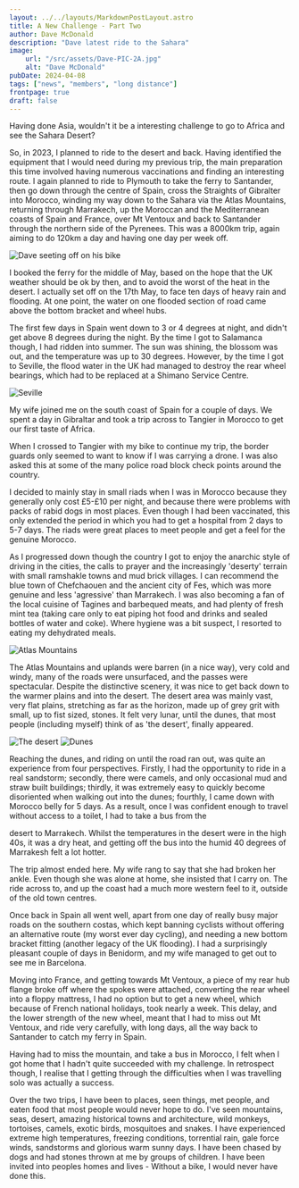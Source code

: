 ```yaml
---
layout: ../../layouts/MarkdownPostLayout.astro
title: A New Challenge - Part Two
author: Dave McDonald
description: "Dave latest ride to the Sahara"
image:
    url: "/src/assets/Dave-PIC-2A.jpg"
    alt: "Dave McDonald"
pubDate: 2024-04-08
tags: ["news", "members", "long distance"]
frontpage: true
draft: false
---
```

Having done Asia, wouldn't it be a interesting challenge to go to Africa
and see the Sahara Desert?

So, in 2023, I planned to ride to the desert and back.
Having identified the equipment that I would need during my previous
trip, the main preparation this time involved having numerous
vaccinations and finding an interesting route.
I again planned to ride to Plymouth to take the ferry to Santander, then go
down through the centre of Spain, cross the Straights of Gibralter into
Morocco, winding my way down to the Sahara via the Atlas Mountains,
returning through Marrakech, up the Moroccan and the Mediterranean
coasts of Spain and France, over Mt Ventoux and back to Santander
through the northern side of the Pyrenees. This was a 8000km trip, again
aiming to do 120km a day and having one day per week off.

![Dave seeting off on his bike](../../assets/Dave-PIC-2B.jpg)

I booked the ferry for the middle of May, based on the hope that the UK
weather should be ok by then, and to avoid the worst of the heat in the
desert. I actually set off on the 17th May, to face ten days of heavy rain
and flooding. At one point, the water on one flooded section of road
came above the bottom bracket and wheel hubs.

The first few days in Spain went down to 3 or 4 degrees at night, and
didn't get above 8 degrees during the night. By the time I got to
Salamanca though, I had ridden into summer. The sun was shining, the
blossom was out, and the temperature was up to 30 degrees. However, by
the time I got to Seville, the flood water in the UK had managed to
destroy the rear wheel bearings, which had to be replaced at a Shimano
Service Centre.

![Seville](../../assets/Dave-PIC-2C.jpg)

My wife joined me on the south coast of Spain for a couple of days. We
spent a day in Gibraltar and took a trip across to Tangier in Morocco to
get our first taste of Africa.

When I crossed to Tangier with my bike to continue my trip, the border
guards only seemed to want to know if I was carrying a drone. I was also
asked this at some of the many police road block check points around the
country.

I decided to mainly stay in small riads when I was in Morocco because
they generally only cost £5-£10 per night, and because there were
problems with packs of rabid dogs in most places. Even though I had
been vaccinated, this only extended the period in which you had to get a
hospital from 2 days to 5-7 days. The riads were great places to meet
people and get a feel for the genuine Morocco.

As I progressed down though the country I got to enjoy the anarchic style
of driving in the cities, the calls to prayer and the increasingly 'deserty'
terrain with small ramshakle towns and mud brick villages. I can
recommend the blue town of Chefchaouen and the ancient city of Fes,
which was more genuine and less 'agressive' than Marrakech. I was also
becoming a fan of the local cuisine of Tagines and barbequed meats, and
had plenty of fresh mint tea (taking care only to eat piping hot food and
drinks and sealed bottles of water and coke). Where hygiene was a bit
suspect, I resorted to eating my dehydrated meals.

![Atlas Mountains](../../assets/Dave-PIC-2D.jpg)

The Atlas Mountains and uplands were barren (in a nice way), very cold
and windy, many of the roads were unsurfaced, and the passes were
spectacular. Despite the distinctive scenery, it was nice to get back down
to the warmer plains and into the desert. The desert area was mainly vast,
very flat plains, stretching as far as the horizon, made up of grey grit with
small, up to fist sized, stones. It felt very lunar, until the dunes, that most
people (including myself) think of as 'the desert', finally appeared.

![The desert](../../assets/Dave-PIC-2E.jpg)
![Dunes](../../assets/Dave-PIC-2F.jpg)

Reaching the dunes, and riding on until the road ran out, was quite an
experience from four perspectives. Firstly, I had the opportunity to ride
in a real sandstorm; secondly, there were camels, and only occasional
mud and straw built buildings; thirdly, it was extremely easy to quickly
become disoriented when walking out into the dunes; fourthly, I came
down with Morocco belly for 5 days. As a result, once I was confident
enough to travel without access to a toilet, I had to take a bus from the

desert to Marrakech. Whilst the temperatures in the desert were in the
high 40s, it was a dry heat, and getting off the bus into the humid 40
degrees of Marrakesh felt a lot hotter.

The trip almost ended here. My wife rang to say that she had broken her
ankle. Even though she was alone at home, she insisted that I carry on.
The ride across to, and up the coast had a much more western feel to it,
outside of the old town centres.

Once back in Spain all went well, apart from one day of really busy major
roads on the southern costas, which kept banning cyclists without
offering an alternative route (my worst ever day cycling), and needing a
new bottom bracket fitting (another legacy of the UK flooding). I had a
surprisingly pleasant couple of days in Benidorm, and my wife managed
to get out to see me in Barcelona.

Moving into France, and getting towards Mt Ventoux, a piece of my rear
hub flange broke off where the spokes were attached, converting the rear
wheel into a floppy mattress, I had no option but to get a new wheel,
which because of French national holidays, took nearly a week. This
delay, and the lower strength of the new wheel, meant that I had to miss
out Mt Ventoux, and ride very carefully, with long days, all the way back
to Santander to catch my ferry in Spain.

Having had to miss the mountain, and take a bus in Morocco, I felt when
I got home that I hadn't quite succeeded with my challenge. In retrospect
though, I realise that I getting through the difficulties when I was
travelling solo was actually a success.

Over the two trips, I have been to places, seen things, met people, and
eaten food that most people would never hope to do. I've seen mountains,
seas, desert, amazing historical towns and architecture, wild monkeys,
tortoises, camels, exotic birds, mosquitoes and snakes. I have
experienced extreme high temperatures, freezing conditions, torrential
rain, gale force winds, sandstorms and glorious warm sunny days. I have
been chased by dogs and had stones thrown at me by groups of children. I
have been invited into peoples homes and lives - Without a bike, I
would never have done this.